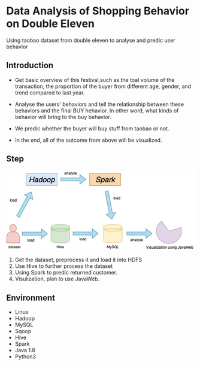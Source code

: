 # Data Analysis of Shopping Behavior on Double Eleven

Using taobao dataset from double eleven to analyse and predic user behavior


## Introduction

+ Get basic overview of this festival,such as the toal volume of the transaction, the proportion of the buyer from different age, gender, and trend compared to last year. 

+ Analyse the users' behaviors and tell the relationship between these behaviors and the final BUY hehavior. In other word, what kinds of behavior will bring to the buy behavior.

+ We predic whether the buyer will buy stuff from taobao or not.

+ In the end, all of the outcome from above will be visualized.

## Step

![image](https://github.com/ACFightOn/CSCI596-Final-Project/blob/main/Schema.jpg)

1. Get the dataset, preprocess it and load it into HDFS
2. Use Hive to further process the dataset
3. Using Spark to predic returned customer.
4. Visulization, plan to use JavaWeb.

## Environment
+ Linux
+ Hadoop
+ MySQL
+ Sqoop
+ Hive
+ Spark
+ Java 1.8
+ Python3
